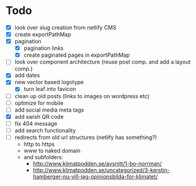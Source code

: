 # Todo

- [x] look over slug creation from netlify CMS
- [x] create exportPathMap
- [x] pagination
  - [x] pagination links
  - [x] create paginated pages in exportPathMap
- [ ] look over component architecture (reuse post comp. and add a layout comp.)
- [x] add dates
- [x] new vector based logotype
  - [x] turn leaf into favicon
- [ ] clean up old posts (links to images on wordpress etc)
- [ ] optimize for mobile
- [ ] add social media meta tags
- [x] add swish QR code
- [ ] fix 404 message
- [ ] add search functionality
- [ ] redirects from old url structures (netlify has something?)
  - http to https
  - www to naked domain
  - and subfolders:
    - http://www.klimatpodden.se/avsnitt/1-bo-norrman/
    - http://www.klimatpodden.se/uncategorized/3-kerstin-hamberger-nu-vill-jag-opinionsbilda-for-klimatet/
